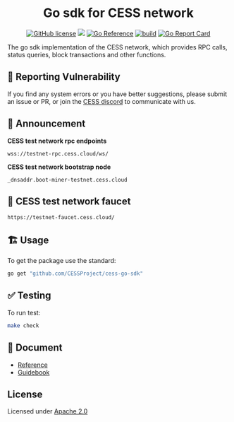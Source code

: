 <div align="center">

# Go sdk for CESS network

[![GitHub license](https://img.shields.io/badge/license-Apache2-blue)](#LICENSE)
<a href=""><img src="https://img.shields.io/badge/golang-%3E%3D1.20-blue.svg" /></a>
[![Go Reference](https://pkg.go.dev/badge/github.com/CESSProject/cess-go-sdk.svg)](https://pkg.go.dev/github.com/CESSProject/cess-go-sdk)
[![build](https://github.com/CESSProject/cess-go-sdk/actions/workflows/build&test.yml/badge.svg)](https://github.com/CESSProject/cess-go-sdk/actions/workflows/build&test.yml)
[![Go Report Card](https://goreportcard.com/badge/github.com/CESSProject/cess-go-sdk)](https://goreportcard.com/report/github.com/CESSProject/cess-go-sdk)

</div>

The go sdk implementation of the CESS network, which provides RPC calls, status queries, block transactions and other functions.

## 📝 Reporting Vulnerability

If you find any system errors or you have better suggestions, please submit an issue or PR, or join the [CESS discord](https://discord.gg/mYHTMfBwNS) to communicate with us.

## 📢 Announcement
**CESS test network rpc endpoints**
```
wss://testnet-rpc.cess.cloud/ws/
```
**CESS test network bootstrap node**
```
_dnsaddr.boot-miner-testnet.cess.cloud
```

## 🚰 CESS test network faucet
```
https://testnet-faucet.cess.cloud/
```

## 🏗 Usage

To get the package use the standard:

```sh
go get "github.com/CESSProject/cess-go-sdk"
```

## ✅ Testing

To run test:

```sh
make check
```

## 📖 Document

- [Reference](https://pkg.go.dev/github.com/CESSProject/cess-go-sdk)
- [Guidebook](https://docs.cess.cloud/core/developer/cess-sdk/sdk-golang)

## License

Licensed under [Apache 2.0](https://github.com/CESSProject/cess-go-sdk/blob/main/LICENSE)
